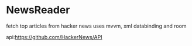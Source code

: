 # NewsReader
fetch top articles from hacker news
uses mvvm, xml databinding and room

api:https://github.com/HackerNews/API
